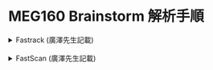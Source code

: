 # MEG160 Brainstorm 解析手順

<details>

  <summary>Fastrack (廣澤先生記載)</summary>

- D:\HDD_backup\_Gamma\Fastrak\020100_HS_Fastrakの020100_HS_MEG用マーカー　をExcelにドロップして開く
- データのある列を選択
- データタブをアクティブにする。
- 区切り位置をクリック→次へ→次へ→完了
- D:\HDD_backup\Gunma_Templete_MRI_Tool\2014_7_林先生ソフトの座標並び替えシート　を開く
- 先ほどのデータを黄色ハイライトの領域にコピペ
- 平行移動後の座標の値、オレンジでハイライトされた5行をコピーする
- メモ帳にペースト
- 020100_marker5.txtとしてD:\HDD_backup\_Gamma\Fastrak_markersに保存する。
- 平行移動後の座標の値、ハイライトされていない3行をコピーする
- メモ帳にペースト
- 020100_marker3.txtとしてD:\HDD_backup\_Gamma\Fastrak_markersに保存する

- D:\HDD_backup\Gunma_Templete_MRI_Tool\2014_7_林先生ソフト からBambiAnalysis_ver2.exeを起動
- ファイル→開く→体表5点.txt→先ほどの020100_marker5.txtを選択する。
- ファイル→開く→コイルマーカー点（3点）→先ほどの020100_marker3.txtを選択する。
- 解析→体表点傾き補正
- Save CSV→020100tilt_correctedとして保存する。
- 保存したファイルを開いて”post”の下の5×3の数字をコピー
- メモ帳にペーストして020100corrected_5.txtとして保存する。
- ”post coil marker”の下の3×3の数字をコピー
- メモ帳にペーストして020100corrected_3.txtとして保存する。

- BambiAnalysis_ver2.exeに戻る。フォーム→TemplateAnalysisと選択
- 1),5)デフォルト読み込み　ボタンをクリック
- 3)解析対象の体表5点データ読み込み　ボタンをクリック
- 先ほどの020100corrected_5.txtを選択
- 4)解析　ボタンをクリック
- テンプレートパス表示をクリック
- 出てきたパスをコピペする（ここではC:\BambiTempData\体表５点\5y_case05.txt）

</details>
 
<details>

  <summary>FastScan (廣澤先生記載)</summary>
D:\HDD_backup\Polhemus\FastSCANからFastSCANを起動
Openをクリック
.fsnファイルを開く（ここではD:\HDD_backup\_Gamma\FastScan\020213_MKにある020213_MK.fsn）
Stylus listを開く。一つ一つクリックして、下記の位置になっていることを確認
Stylus1 Nasion
Stylus 2 Cz
Stylus 3 LPL(左耳)
Stylus 4 RPL(右耳)
Stylus 5 Inion
Stylus 6 C3
Stylus 7 C4
Stylus 8 Fz
Export as→Sweepsを選択
ファイル名は020213sweeps、左からBounding Box、Cloud of Points、Text-Windows(CRLF)とチェックしてD:\HDD_backup\_Gammaに保存。
Do you want to export the stylus points as well? に対し、はいを選択
ファイル名を 020213stylusとし、左からBounding Box, Points + Normals, Text, windows (CRLF) としてD:\HDD_backup\_Gamma\FastScan_markersに保存する

こうして生成された二つの.txtファイルを開く。
最初のファイルは上の4行を、_stylusファイルは上の3行を削除して上書き保存する。
上記でStylus listの順序が違っていた場合、この段階で並び替える

BambiAnalysis_ver2.exeを起動
フォーム→For FastScan Analysis
Open FastScan (marker points) をクリックし、_stylusのファイルを選択
Open FastScan (Sweep)をクリックし、_sweepsのファイルを選択
Save CSV transformed marker をクリックし、020222tr_markerとして保存
できた.csvファイルをエクセルで開く
ファイル→名前を付けて保存→テキスト（タブ区切り）として保存。ファイル名はそのままでOK。

BambiAnalysis_ver2に戻る。
ファイル→開く→FastScan変換後StylusData→上でできた_marker.txtを選択（ここでは020222_marker.txt）
ファイル→名前を付けて保存→CSV data→体表5点→番号_5として保存（ここでは020222_5.csvとなる）
できたcsvファイルをエクセルで開き、ファイル→名前を付けて保存→テキスト（タブ区切り）として保存（ここでは020222_5.txtとなる）

D:\2014_7_林先生ソフト\MATLAB送付用プログラムにあるBambiBrain_ver01を起動
（MATLAB2014a compiler runtimeが必要-http://www.mathworks.com/products/compiler/mcr/index.html）
DB 5-points Open without correcti…をクリック
D:\2014_7_林先生ソフト\MATLAB送付用プログラム\TiltCorrect_ALL_Surf-5-points_ForKUにあるすべてのファイルを選択し、開くをクリック。
OPEN MEG 5 pointsをクリック
先ほど作成した020222_5.txtを選択する。この際、ダミーで04y_case01.txtも選択する。
Results auto Saveにチェック
Tilt correction for MEGをクリック
Analysis for 5-pointsをクリック
TemplateSelected_020222_5.txtが目的のファイル。
開くと、B1が最適なテンプレートのNoになっている。今回は27なので、D:\2014_7_林先生ソフト\MATLAB送付用プログラム\TiltCorrect_ALL_Surf-5-points_ForKU フォルダの中にあるNo_027_TiltCorrect_5points_03y_case17.txt、すなわち03y_case17.rawが目的のファイルとなる。
（C:\BambiTempData\ 3y_case17）

ImageJを開く（https://imagej.nih.gov/ij/download.htmlからダウンロード、zipを展開するだけで使用可能）
File→Import→Rawと選択
対応する.rawファイル（ここではD:\HDD_backup\_Gamma\Fastrak_markersにある 020100corrected_5.txt_template_64_withAffine_Ver7_lank1.raw）を選択
パラメータは上から 16 bit Unsigned, 256, 256, 0, 256, 0で、Little-endian byte orderにチェック。
File→Save As→Analyze 7.5で、D:\HDD_backup\_Gamma\Fastrak_markersに保存する。名前はデフォルトでOK

MegLaboratoryを起動
ファイル→ MRIファイル→ANALYZE形式データからMRIファイルを作成
Addをクリック
ImageJで作成したAnalyze形式データのうち、.hdrを選択（ここでは5y_case05.hdr）
OKを選択し、020100MRIとして保存する。

</details>
